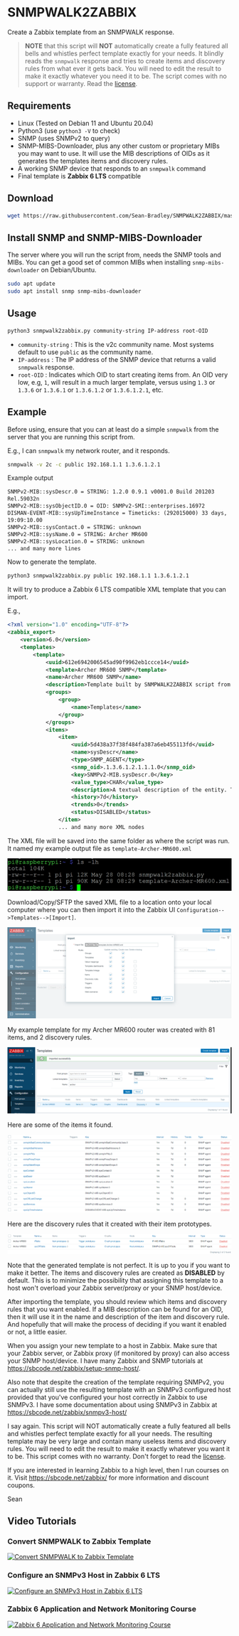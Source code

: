 # SNMPWALK2ZABBIX

Create a Zabbix template from an SNMPWALK response.

> **NOTE** that this script will **NOT** automatically create a fully featured all bells and whistles perfect template exactly for your needs. It blindly reads the `snmpwalk` response and tries to create items and discovery rules from what ever it gets back. You will need to edit the result to make it exactly whatever you need it to be. The script comes with no support or warranty. Read the [license](LICENSE).

## Requirements

- Linux (Tested on Debian 11 and Ubuntu 20.04)
- Python3 (use `python3 -V` to check)
- SNMP (uses SNMPv2 to query)
- SNMP-MIBS-Downloader, plus any other custom or proprietary MIBs you may want to use. It will use the MIB descriptions of OIDs as it generates the templates items and discovery rules.
- A working SNMP device that responds to an `snmpwalk` command
- Final template is **Zabbix 6 LTS** compatible

## Download

```bash
wget https://raw.githubusercontent.com/Sean-Bradley/SNMPWALK2ZABBIX/master/snmpwalk2zabbix.py
```

## Install SNMP and SNMP-MIBS-Downloader

The server where you will run the script from, needs the SNMP tools and MIBs. You can get a good set of common MIBs when installing `snmp-mibs-downloader` on Debian/Ubuntu.

```bash
sudo apt update
sudo apt install snmp snmp-mibs-downloader
```

## Usage

```bash
python3 snmpwalk2zabbix.py community-string IP-address root-OID
```

- `community-string` : This is the v2c community name. Most systems default to use `public` as the community name.
- `IP-address` : The IP address of the SNMP device that returns a valid `snmpwalk` response.
- `root-OID` : Indicates which OID to start creating items from. An OID very low, e.g, `1`, will result in a much larger template, versus using `1.3` or `1.3.6` or `1.3.6.1` or `1.3.6.1.2` or `1.3.6.1.2.1`, etc.

## Example

Before using, ensure that you can at least do a simple `snmpwalk` from the server that you are running this script from.

E.g., I can `snmpwalk` my network router, and it responds.

```bash
snmpwalk -v 2c -c public 192.168.1.1 1.3.6.1.2.1
```

Example output

```
SNMPv2-MIB::sysDescr.0 = STRING: 1.2.0 0.9.1 v0001.0 Build 201203 Rel.59032n
SNMPv2-MIB::sysObjectID.0 = OID: SNMPv2-SMI::enterprises.16972
DISMAN-EVENT-MIB::sysUpTimeInstance = Timeticks: (292015000) 33 days, 19:09:10.00
SNMPv2-MIB::sysContact.0 = STRING: unknown
SNMPv2-MIB::sysName.0 = STRING: Archer MR600
SNMPv2-MIB::sysLocation.0 = STRING: unknown
... and many more lines
```

Now to generate the template.

```bash
python3 snmpwalk2zabbix.py public 192.168.1.1 1.3.6.1.2.1
```

It will try to produce a Zabbix 6 LTS compatible XML template that you can import.

E.g.,

```xml
<?xml version="1.0" encoding="UTF-8"?>
<zabbix_export>
    <version>6.0</version>
    <templates>
        <template>
            <uuid>612e6942006545ad90f9962eb1ccce14</uuid>
            <template>Archer MR600 SNMP</template>
            <name>Archer MR600 SNMP</name>
            <description>Template built by SNMPWALK2ZABBIX script from https://github.com/Sean-Bradley/SNMPWALK2ZABBIX</description>
            <groups>
                <group>
                    <name>Templates</name>
                </group>
            </groups>
            <items>
                <item>
                    <uuid>5d438a37f38f484fa387a6eb455113fd</uuid>
                    <name>sysDescr</name>
                    <type>SNMP_AGENT</type>
                    <snmp_oid>.1.3.6.1.2.1.1.1.0</snmp_oid>
                    <key>SNMPv2-MIB.sysDescr.0</key>
                    <value_type>CHAR</value_type>
                    <description>A textual description of the entity. This value should include the full name and version identification of the system's hardware type, software operating-system, and networking software.</description>
                    <history>7d</history>
                    <trends>0</trends>
                    <status>DISABLED</status>
                </item>
                ... and many more XML nodes
```

The XML file will be saved into the same folder as where the script was run. It named my example output file as `template-Archer-MR600.xml`

![Directory Listing](img/ls.gif)

Download/Copy/SFTP the saved XML file to a location onto your local computer where you can then import it into the Zabbix UI `Configuration-->Templates-->[Import]`.

![Import Template](img/import.gif)

My example template for my Archer MR600 router was created with 81 items, and 2 discovery rules.

![Template](img/template.gif)

Here are some of the items it found.

![Items](img/items.gif)

Here are the discovery rules that it created with their item prototypes.

![Discovery Rules](img/discovery-rules.gif)

Note that the generated template is not perfect. It is up to you if you want to make it better. The items and discovery rules are created as **DISABLED** by default. This is to minimize the possibility that assigning this template to a host won't overload your Zabbix server/proxy or your SNMP host/device.

After importing the template, you should review which items and discovery rules that you want enabled. If a MIB description can be found for an OID, then it will use it in the name and description of the item and discovery rule. And hopefully that will make the process of deciding if you want it enabled or not, a little easier.

When you assign your new template to a host in Zabbix. Make sure that your Zabbix server, or Zabbix proxy (if monitored by proxy) can also access your SNMP host/device. I have many Zabbix and SNMP tutorials at https://sbcode.net/zabbix/setup-snmp-host/.

Also note that despite the creation of the template requiring SNMPv2, you can actually still use the resulting template with an SNMPv3 configured host provided that you've configured your host correctly in Zabbix to use SNMPv3. I have some documentation about using SNMPv3 in Zabbix at https://sbcode.net/zabbix/snmpv3-host/

I say again. This script will NOT automatically create a fully featured all bells and whistles perfect template exactly for all your needs. The resulting template may be very large and contain many useless items and discovery rules. You will need to edit the result to make it exactly whatever you want it to be. This script comes with no warranty. Don't forget to read the [license](LICENSE).

If you are interested in learning Zabbix to a high level, then I run courses on it. Visit https://sbcode.net/zabbix/ for more information and discount coupons.

Sean

## Video Tutorials

### Convert SNMPWALK to Zabbix Template

[![Convert SNMPWALK to Zabbix Template](https://img.youtube.com/vi/YFqJ6d5mICg/0.jpg)](https://www.youtube.com/watch?v=YFqJ6d5mICg&list=PLKWUX7aMnlEJhX49I64G3A-v8pFTduome)

### Configure an SNMPv3 Host in Zabbix 6 LTS

[![Configure an SNMPv3 Host in Zabbix 6 LTS](https://img.youtube.com/vi/l5kUSHDykoA/0.jpg)](https://www.youtube.com/watch?v=l5kUSHDykoA&list=PLKWUX7aMnlEJhX49I64G3A-v8pFTduome)

### Zabbix 6 Application and Network Monitoring Course

[![Zabbix 6 Application and Network Monitoring Course](https://img.youtube.com/vi/4xupXFurK7g/0.jpg)](https://www.youtube.com/watch?v=4xupXFurK7g&list=PLKWUX7aMnlEJhX49I64G3A-v8pFTduome)
